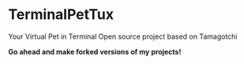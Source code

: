 # TerminalPetTux
Your Virtual Pet in Terminal
Open source project based on Tamagotchi <p>
**Go ahead and make forked versions of my projects!**
